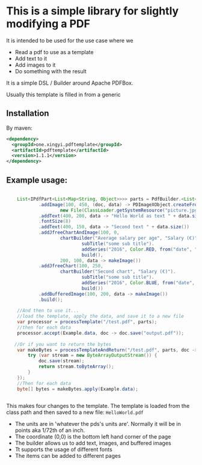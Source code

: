 # This is a simple library for slightly modifying a PDF

It is intended to be used for the use case where we
* Read a pdf to use as a template
* Add text to it
* Add images to it
* Do something with the result

It is a simple DSL / Builder around Apache PDFBox.

Usually this template is filled in from a generic <Data>


## Installation
By maven:
```xml
<dependency>
  <groupId>one.xingyi.pdftemplate</groupId>
  <artifactId>pdftemplate</artifactId>
  <version>1.1.1</version>
</dependency>
```

## Example usage:

```java

    List<IPdfPart<List<Map<String, Object>>>> parts = PdfBuilder.<List<Map<String, Object>>>builder()
            .addImage(100, 450, (doc, data) -> PDImageXObject.createFromFileByContent(
                    new File(ClassLoader.getSystemResource("picture.jpg").toURI()), doc))
            .addText(400, 200, data -> "Hello World as text " + data.size())
            .fontSize(8)
            .addText(400, 150, data -> "Second text " + data.size())
            .addJfreeChartAndImage(100, 0,
                    chartBuilder("Average salary per age", "Salary (€)").
                            subTitle("some sub title").
                            addSeries("2016", Color.RED, from("date", "value")).
                            build(),
                    200, 100, data -> makeImage())
            .addJfreeChart(100, 250,
                    chartBuilder("Second chart", "Salary (€)").
                            subTitle("some sub title").
                            addSeries("2016", Color.BLUE, from("date", "value2")).
                            build())
            .addBufferedImage(100, 200, data -> makeImage())
            .build();
    
    //And then to use it...
    //load the template, apply the data, and save it to a new file        
    var processor = processTemplate("/test.pdf", parts);
    //then for each data
    processor.accept(Example.data, doc -> doc.save("output.pdf"));
            
   //Or if you want to return the bytes
    var makeBytes = processTemplateAndReturn("/test.pdf", parts, doc -> {
        try (var stream = new ByteArrayOutputStream()) {
            doc.save(stream);
            return stream.toByteArray();
        }
    });
    //Then for each data
    byte[] bytes = makeBytes.apply(Example.data); 
            

```
This makes four changes to the template. The template is loaded from the class path
and then saved to a new file: `HelloWorld.pdf`

* The units are in 'whatever the pds's units are'. Normally it will be in points aka 1/72th of an inch.
* The coordinate (0,0) is the bottom left hand corner of the page
* The builder allows us to add text, images, and buffered images
* Tt supports the usage of different fonts
* The items can be added to different pages

